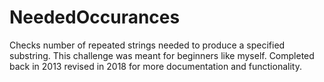 # NeededOccurances
Checks number of repeated strings needed to produce a specified substring. This challenge was meant for beginners like myself. Completed back in 2013 revised in 2018 for more documentation and functionality.

